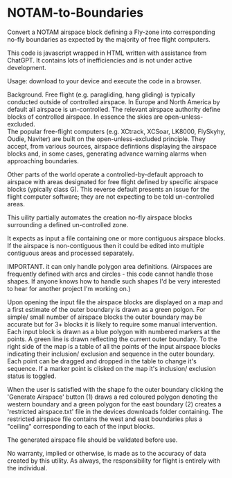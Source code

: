 # NOTAM-to-Boundaries
Convert a NOTAM airspace block defining a Fly-zone into corresponding no-fly boundaries as expected by the majority of free flight computers.

This code is javascript wrapped in HTML written with assistance from ChatGPT.  It contains lots of inefficiencies and is not under active development.

Usage: download to your device and execute the code in a browser.  

Background.  Free flight (e.g. paragliding, hang gliding) is typically conducted outside of controlled airspace.  In Europe and North America by default all airspace is un-controlled.  The relevant airspace authority define blocks of controlled airspace.  In essence the skies are open-unless-excluded.  
The popular free-flight computers (e.g. XCtrack, XCSoar, LK8000, FlySkyhy, Oudie, Naviter) are built on the  open-unless-excluded principle.  They accept, from various sources, airspace defintions displaying the airspace blocks and, in some cases, generating advance warning alarms when approaching boundaries.  

Other parts of the world operate a controlled-by-default approach to airspace with areas designated for free flight defined by specific airspace blocks (ypically class G).  This reverse default presents an issue for the flight computer software; they are not expecting to be told un-controlled areas.

This uility partially automates the creation no-fly airspace blocks surrounding a defined un-controlled zone.

It expects as input a file containing one or more contiguous airspace blocks.  If the airspace is non-contiguous then it could be edited into multiple contiguous areas and processed separately.

IMPORTANT. it can only handle polygon area definitions.  (Airspaces are frequently defined with arcs and circles - this code cannot handle those shapes.  If anyone knows how to handle such shapes I'd be very interested to hear for another project I'm working on.)

Upon opening the input file the airspace blocks are displayed on a map and a first estimate of the outer boundary is drawn as a green polgon.  For simple/ small number of airspace blocks the outer boundary may be accurate but for 3+ blocks it is likely to require some manual intervention.  Each input block is drawn as a blue polygon with numbered markers at the points. A green line is drawn reflecting the current outer boundary.  To the right side of the map is a table of all the points of the input airspace blocks indicating their inclusion/ exclusion and sequence in the outer boundary. Each point can be dragged and dropped in the table to change it's sequence. If a marker point is clisked on the map it's inclusion/ exclusion status is toggled.

When the user is satisfied with the shape fo the outer boundary clicking the 'Generate Airspace' button (1) draws a red coloured polygon denoting the western boundary and a green polygon for the east boundary (2) creates a 'restricted airspace.txt' file in the devices downloads folder containing.  The restricted airspace file contains the west and east boundaries plus a "ceiling" corresponding to each of the input blocks.

The generated airspace file should be validated before use.

No warranty, implied or otherwise, is made as to the accuracy of data created by this utility.  As always, the responsibility for flight is entirely with the individual.
